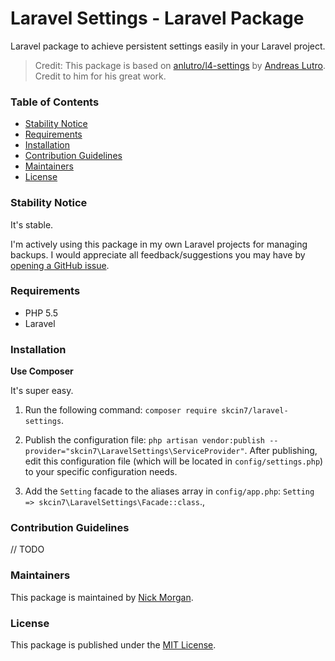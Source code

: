 # Laravel Settings - Laravel Package

Laravel package to achieve persistent settings easily in your Laravel project.

> Credit: This package is based on [anlutro/l4-settings](https://github.com/anlutro/laravel-settings) by [Andreas Lutro](anlutro@gmail.com). Credit to him for his great work.

### Table of Contents

- [Stability Notice](#stability-notice)
- [Requirements](#requirements)
- [Installation](#installation)
- [Contribution Guidelines](#contribution-guidelines)
- [Maintainers](#maintainers)
- [License](#license)

### Stability Notice

It's stable.

I'm actively using this package in my own Laravel projects for managing backups. I would appreciate all feedback/suggestions you may have by [opening a GitHub issue](https://github.com/skcin7/laravel-settings/issues/new).

### Requirements

- PHP 5.5
- Laravel

### Installation

**Use Composer**

It's super easy.

1. Run the following command: `composer require skcin7/laravel-settings`.

2. Publish the configuration file: `php artisan vendor:publish --provider="skcin7\LaravelSettings\ServiceProvider"`. After publishing, edit this configuration file (which will be located in `config/settings.php`) to your specific configuration needs.

3. Add the `Setting` facade to the aliases array in `config/app.php`: `Setting => skcin7\LaravelSettings\Facade::class`.,

### Contribution Guidelines

// TODO

### Maintainers

This package is maintained by [Nick Morgan](http://nicholas-morgan.com).

### License

This package is published under the [MIT License](https://github.com/skcin7/laravel-settings/blob/master/LICENSE.md).
